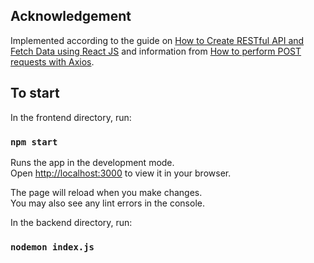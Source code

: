 ## Acknowledgement

Implemented according to the guide on [How to Create RESTful API and Fetch Data using React JS](https://www.geeksforgeeks.org/how-to-create-restful-api-and-fetch-data-using-reactjs/) and information from [How to perform POST requests with Axios](https://axios-http.com/docs/post_example).

## To start

In the frontend directory, run:

### `npm start`

Runs the app in the development mode.\
Open [http://localhost:3000](http://localhost:3000) to view it in your browser.

The page will reload when you make changes.\
You may also see any lint errors in the console.


In the backend directory, run:

### `nodemon index.js`